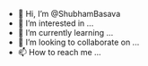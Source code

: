 - 👋 Hi, I’m @ShubhamBasava
- 👀 I’m interested in ...
- 🌱 I’m currently learning ...
- 💞️ I’m looking to collaborate on ...
- 📫 How to reach me ...

<!---
ShubhamBasava/ShubhamBasava is a ✨ special ✨ repository because its `README.md` (this file) appears on your GitHub profile.
You can click the Preview link to take a look at your changes.
--->
